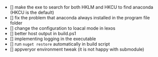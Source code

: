 - [] make the exe to search for both HKLM and HKCU to find anaconda (HKCU is the default)
- [] fix the problem that anaconda always installed in the program file folder
- [] change the configuration to loacal mode in lexos
- [] better host output in build.ps1
- [] implementing logging in the executable
- [] run `nuget restore` automatically in build script
- [] appveryor environment tweak (it is not happy with submodule)
